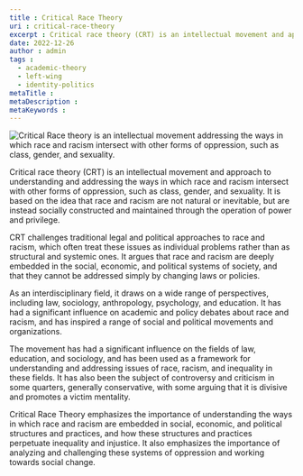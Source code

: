 ```yaml
---
title : Critical Race Theory
uri : critical-race-theory
excerpt : Critical race theory (CRT) is an intellectual movement and approach to understanding and addressing the ways in which race and racism intersect with other forms of oppression, such as class, gender, and sexuality.
date: 2022-12-26
author : admin
tags : 
  - academic-theory
  - left-wing
  - identity-politics
metaTitle :
metaDescription :
metaKeywords :
---
```


![Critical Race theory is an intellectual movement addressing the ways in which race and racism intersect with other forms of oppression, such as class, gender, and sexuality.](/assets/img/articles/critical-race-theory.jpg)

Critical race theory (CRT) is an intellectual movement and approach to understanding and addressing the ways in which race and racism intersect with other forms of oppression, such as class, gender, and sexuality. It is based on the idea that race and racism are not natural or inevitable, but are instead socially constructed and maintained through the operation of power and privilege.

CRT challenges traditional legal and political approaches to race and racism, which often treat these issues as individual problems rather than as structural and systemic ones. It argues that race and racism are deeply embedded in the social, economic, and political systems of society, and that they cannot be addressed simply by changing laws or policies.

As an interdisciplinary field, it draws on a wide range of perspectives, including law, sociology, anthropology, psychology, and education. It has had a significant influence on academic and policy debates about race and racism, and has inspired a range of social and political movements and organizations.

The movement has had a significant influence on the fields of law, education, and sociology, and has been used as a framework for understanding and addressing issues of race, racism, and inequality in these fields. It has also been the subject of controversy and criticism in some quarters, generally conservative, with some arguing that it is divisive and promotes a victim mentality.

Critical Race Theory emphasizes the importance of understanding the ways in which race and racism are embedded in social, economic, and political structures and practices, and how these structures and practices perpetuate inequality and injustice. It also emphasizes the importance of analyzing and challenging these systems of oppression and working towards social change.
